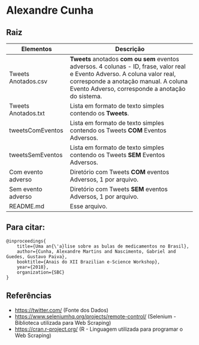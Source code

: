 # Alexandre Cunha

## Raiz


| Elementos | Descrição |
|-----------|-----------|
|Tweets Anotados.csv| **Tweets** anotados **com ou sem** eventos adversos. 4 colunas - ID, frase, valor real e Evento Adverso. A coluna valor real, corresponde a anotação manual. A coluna Evento Adverso, corresponde a anotação do sistema.|
|Tweets Anotados.txt|Lista em formato de texto simples contendo os **Tweets**.|
|tweetsComEventos|Lista em formato de texto simples contendo os Tweets **COM** Eventos Adversos. 	|
|tweetsSemEventos| Lista em formato de texto simples contendo os Tweets **SEM** Eventos Adversos.|
|Com evento adverso|Diretório com Tweets **COM** eventos Adversos, 1 por arquivo.|
|Sem evento adverso|Diretório com Tweets **SEM** eventos Adversos, 1 por arquivo.|
|README.md|Esse arquivo.|




## Para citar:

    @inproceedings{
        title={Uma an{\'a}lise sobre as bulas de medicamentos no Brasil},
        author={Cunha, Alexandre Martins and Nascimento, Gabriel and Guedes, Gustavo Paiva},
        booktitle={Anais do XII Brazilian e-Science Workshop},
        year={2018},
        organization={SBC}
    }

    
 ## Referências

- https://twitter.com/ (Fonte dos Dados)
- https://www.seleniumhq.org/projects/remote-control/ (Selenium - Biblioteca utilizada para Web Scraping)
- https://cran.r-project.org/ (R - Linguagem utilizada para programar o Web Scraping)
